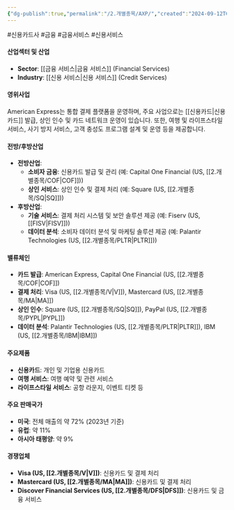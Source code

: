 ```yaml
---
{"dg-publish":true,"permalink":"/2.개별종목/AXP/","created":"2024-09-12T09:21:16.450+09:00","updated":"2025-06-03T20:05:57.842+09:00"}
---
```


#신용카드사 #금융 #금융서비스 #신용서비스 

#### 산업섹터 및 산업

- **Sector**: [[금융 서비스\|금융 서비스]] (Financial Services)
- **Industry**: [[신용 서비스\|신용 서비스]] (Credit Services)

#### 영위사업

American Express는 통합 결제 플랫폼을 운영하며, 주요 사업으로는 [[신용카드\|신용카드]] 발급, 상인 인수 및 카드 네트워크 운영이 있습니다. 또한, 여행 및 라이프스타일 서비스, 사기 방지 서비스, 고객 충성도 프로그램 설계 및 운영 등을 제공합니다.

#### 전방/후방산업

- **전방산업**:
    - **소비자 금융**: 신용카드 발급 및 관리 (예: Capital One Financial (US, [[2.개별종목/COF\|COF]]))
    - **상인 서비스**: 상인 인수 및 결제 처리 (예: Square (US, [[2.개별종목/SQ\|SQ]]))
- **후방산업**:
    - **기술 서비스**: 결제 처리 시스템 및 보안 솔루션 제공 (예: Fiserv (US, [[FISV\|FISV]]))
    - **데이터 분석**: 소비자 데이터 분석 및 마케팅 솔루션 제공 (예: Palantir Technologies (US, [[2.개별종목/PLTR\|PLTR]]))

#### 밸류체인

- **카드 발급**: American Express, Capital One Financial (US, [[2.개별종목/COF\|COF]])
- **결제 처리**: Visa (US, [[2.개별종목/V\|V]]), Mastercard (US, [[2.개별종목/MA\|MA]])
- **상인 인수**: Square (US, [[2.개별종목/SQ\|SQ]]), PayPal (US, [[2.개별종목/PYPL\|PYPL]])
- **데이터 분석**: Palantir Technologies (US, [[2.개별종목/PLTR\|PLTR]]), IBM (US, [[2.개별종목/IBM\|IBM]])

#### 주요제품

- **신용카드**: 개인 및 기업용 신용카드
- **여행 서비스**: 여행 예약 및 관련 서비스
- **라이프스타일 서비스**: 공항 라운지, 이벤트 티켓 등

#### 주요 판매국가

- **미국**: 전체 매출의 약 72% (2023년 기준)
- **유럽**: 약 11%
- **아시아 태평양**: 약 9%

#### 경쟁업체

- **Visa (US, [[2.개별종목/V\|V]])**: 신용카드 및 결제 처리
- **Mastercard (US, [[2.개별종목/MA\|MA]])**: 신용카드 및 결제 처리
- **Discover Financial Services (US, [[2.개별종목/DFS\|DFS]])**: 신용카드 및 금융 서비스